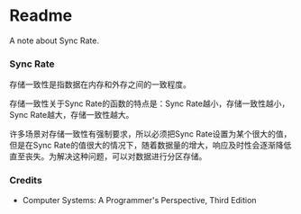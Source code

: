 # Readme
A note about Sync Rate.

### Sync Rate

存储一致性是指数据在内存和外存之间的一致程度。

存储一致性关于Sync Rate的函数的特点是：Sync Rate越小，存储一致性越小，Sync Rate越大，存储一致性越大。

许多场景对存储一致性有强制要求，所以必须把Sync Rate设置为某个很大的值，但是在Sync Rate的值很大的情况下，随着数据量的增大，响应及时性会逐渐降低直至丧失。为解决这种问题，可以对数据进行分区存储。

### Credits
- Computer Systems: A Programmer's Perspective, Third Edition
